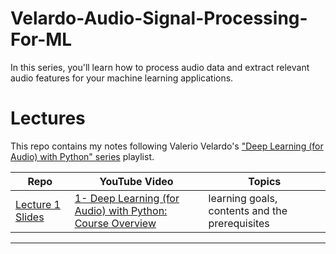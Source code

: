 # Velardo-Audio-Signal-Processing-For-ML
In this series, you'll learn how to process audio data and extract relevant audio features for your machine learning applications.

# Lectures
This repo contains my notes following Valerio Velardo's ["Deep Learning (for Audio) with Python" series](https://www.youtube.com/playlist?list=PL-wATfeyAMNrtbkCNsLcpoAyBBRJZVlnf) playlist. 

| Repo | YouTube Video | Topics |
| -- | -- | -- |
| [Lecture 1 Slides](https://github.com/musikalkemist/DeepLearningForAudioWithPython/tree/master/1-Course%20overview/slides) | [1- Deep Learning (for Audio) with Python: Course Overview](https://www.youtube.com/watch?v=iCwMQJnKk2c&list=PL-wATfeyAMNqIee7cH3q1bh4QJFAaeNv0&index=1) | learning goals, contents and the prerequisites |

___
